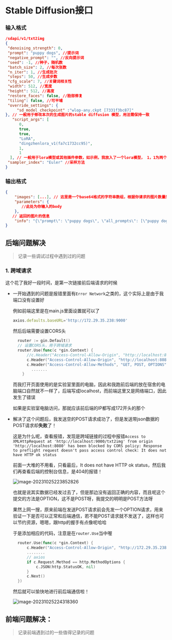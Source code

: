 # Stable Diffusion接口
### 输入格式
~~~json
/sdapi/v1/txt2img
{
 "denoising_strength": 0,
 "prompt": "puppy dogs", //提示词
 "negative_prompt": "", //反向提示词
 "seed": -1, //种子，随机数
 "batch_size": 2, //每次张数
 "n_iter": 1, //生成批次
 "steps": 50, //生成步数
 "cfg_scale": 7, //关键词相关性
 "width": 512, //宽度
 "height": 512, //高度
 "restore_faces": false, //脸部修复
 "tiling": false, //可平埔
 "override_settings": {
     "sd_model_checkpoint" :"wlop-any.ckpt [7331f3bc87]"
}, // 一般用于修改本次的生成图片的stable diffusion 模型，用法需保持一致
   "script_args": [
      0,
      true,
      true,
      "LoRA",
      "dingzhenlora_v1(fa7c1732cc95)",
      1,
      1
  ], // 一般用于lora模型或其他插件参数，如示例，我放入了一个lora模型， 1，1为两个权重值，一般只用到前面的权重值1
 "sampler_index": "Euler" //采样方法
}
~~~
### 输出格式

~~~json
{
    "images": [...], // 这里是一个base64格式的字符串数组，根据你请求的图片数量而定
    "parameters": {
       //此处为你输入的body
    },
   // 返回的图片的信息
    "info": "{\"prompt\": \"puppy dogs\", \"all_prompts\": [\"puppy dogs\", \"puppy dogs\"], \"negative_prompt\": \"\", \"all_negative_prompts\": [\"\", \"\"], \"seed\": 2404186668, \"all_seeds\": [2404186668, 2404186669], \"subseed\": 3290733804, \"all_subseeds\": [3290733804, 3290733805], \"subseed_strength\": 0, \"width\": 512, \"height\": 512, \"sampler_name\": \"Euler\", \"cfg_scale\": 7.0, \"steps\": 50, \"batch_size\": 2, \"restore_faces\": false, \"face_restoration_model\": null, \"sd_model_hash\": \"7331f3bc87\", \"seed_resize_from_w\": -1, \"seed_resize_from_h\": -1, \"denoising_strength\": 0.0, \"extra_generation_params\": {}, \"index_of_first_image\": 0, \"infotexts\": [\"puppy dogs\\nSteps: 50, Sampler: Euler, CFG scale: 7.0, Seed: 2404186668, Size: 512x512, Model hash: 7331f3bc87, Seed resize from: -1x-1, Denoising strength: 0.0, ENSD: 31337\", \"puppy dogs\\nSteps: 50, Sampler: Euler, CFG scale: 7.0, Seed: 2404186669, Size: 512x512, Model hash: 7331f3bc87, Seed resize from: -1x-1, Denoising strength: 0.0, ENSD: 31337\"], \"styles\": [], \"job_timestamp\": \"20230422213724\", \"clip_skip\": 1, \"is_using_inpainting_conditioning\": false}"
}
~~~



## 后端问题解决

> 记录一些调试过程中遇到过的问题

### 1. 跨域请求

这个花了我好一段时间，是第一次链接前后端请求的时候

- 一开始遇到的问题是报错里面有`Error Network`之类的，这个实际上是由于我端口没有设置好

  例如前端这里是在main.js里面设置就可以了

  ~~~javascript
  axios.defaults.baseURL='http://172.29.35.238:9000'  
  ~~~

  然后后端需要设置CORS头

  ```go
  	router := gin.Default()
  	// 设置CORS头，用于跨域请求
  	router.Use(func(c *gin.Context) {
  		//c.Header("Access-Control-Allow-Origin", "http://localhost:8080")     // 允许特定域名访问
  		c.Header("Access-Control-Allow-Origin", "http://localhost:8080") // 允许特定域名访问
  		c.Header("Access-Control-Allow-Methods", "GET, POST, OPTIONS")
          .......
      }
  ```

  而我打开页面使用的是实验室里面的电脑，因此和我跑前后端的放在宿舍的电脑端口自然就不一样了，后端写成localhost，而前端这里又是网络端口，因此发生了错误

  如果是实验室电脑访问，那就应该前后端的IP都写成172开头的那个

- 解决了这个问题后，我发送空的POST请求成功了，但是发送带json数据的POST请求却**失败**了！

  这是为什么呢，查看报错，发现是跨域链接的过程中报错`Access to XMLHttpRequest at 'http://localhost:9000/txt2img' from origin 'http://localhost:8080' has been blocked by CORS policy: Response to preflight request doesn't pass access control check: It does not have HTTP ok status`

  前面一大堆的不用看，只看最后，It does not have HTTP ok status，然后我们再查看后端的控制台信息，是404的报错！

  ![image-20231025223852826](https://gitee.com/cheesheep/typora-photo-bed/raw/master/Timg/image-20231025223852826.png)

  也就是说其实数据已经发过去了，但是那边没有返回正确的内容，而且呢这个提交的方法是OPTION，这不是POST呀，我提交的明明是POST方法呀

  果然上网一搜，原来前端在发送POST请求前会先发一个OPTION请求，用来验证一下是否可以正常和后端通信，若不能POST请求就不发送了，这样也可以节约资源，嗯嗯，跟http的握手有点像呢哈哈

  于是添加相应的代码，注意是在`router.Use`当中喔

  ```go
  	router.Use(func(c *gin.Context) {
  		c.Header("Access-Control-Allow-Origin", "http://172.29.35.238:8080") // 允许特定域名访问
  		........
  		// axios
  		if c.Request.Method == http.MethodOptions {
  			c.JSON(http.StatusOK, nil)
  		}
  		c.Next()
  	})
  ```

  然后就可以愉快地进行前后端通信啦！

  ![image-20231025224318360](https://gitee.com/cheesheep/typora-photo-bed/raw/master/Timg/image-20231025224318360.png)

  





## 前端问题解决：

> 记录前端遇到过的一些值得记录的问题
